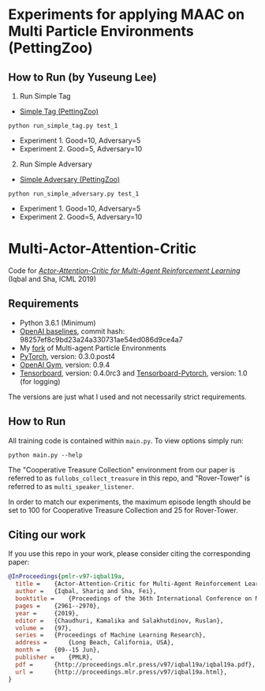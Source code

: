 # Experiments for applying MAAC on Multi Particle Environments (PettingZoo)

## How to Run (by Yuseung Lee)
1. Run Simple Tag 
* [Simple Tag (PettingZoo)](https://www.pettingzoo.ml/mpe/simple_tag)
```shell
python run_simple_tag.py test_1
```
* Experiment 1. Good=10, Adversary=5
* Experiment 2. Good=5, Adversary=10

2. Run Simple Adversary 
* [Simple Adversary (PettingZoo)](https://www.pettingzoo.ml/mpe/simple_adversary)
```shell
python run_simple_adversary.py test_1
```
* Experiment 1. Good=10, Adversary=5
* Experiment 2. Good=5, Adversary=10


# Multi-Actor-Attention-Critic
Code for [*Actor-Attention-Critic for Multi-Agent Reinforcement Learning*](https://arxiv.org/abs/1810.02912) (Iqbal and Sha, ICML 2019)

## Requirements
* Python 3.6.1 (Minimum)
* [OpenAI baselines](https://github.com/openai/baselines), commit hash: 98257ef8c9bd23a24a330731ae54ed086d9ce4a7
* My [fork](https://github.com/shariqiqbal2810/multiagent-particle-envs) of Multi-agent Particle Environments
* [PyTorch](http://pytorch.org/), version: 0.3.0.post4
* [OpenAI Gym](https://github.com/openai/gym), version: 0.9.4
* [Tensorboard](https://github.com/tensorflow/tensorboard), version: 0.4.0rc3 and [Tensorboard-Pytorch](https://github.com/lanpa/tensorboard-pytorch), version: 1.0 (for logging)

The versions are just what I used and not necessarily strict requirements.

## How to Run

All training code is contained within `main.py`. To view options simply run:

```shell
python main.py --help
```
The "Cooperative Treasure Collection" environment from our paper is referred to as `fullobs_collect_treasure` in this repo, and "Rover-Tower" is referred to as `multi_speaker_listener`.

In order to match our experiments, the maximum episode length should be set to 100 for Cooperative Treasure Collection and 25 for Rover-Tower.

## Citing our work

If you use this repo in your work, please consider citing the corresponding paper:

```bibtex
@InProceedings{pmlr-v97-iqbal19a,
  title =    {Actor-Attention-Critic for Multi-Agent Reinforcement Learning},
  author =   {Iqbal, Shariq and Sha, Fei},
  booktitle =    {Proceedings of the 36th International Conference on Machine Learning},
  pages =    {2961--2970},
  year =     {2019},
  editor =   {Chaudhuri, Kamalika and Salakhutdinov, Ruslan},
  volume =   {97},
  series =   {Proceedings of Machine Learning Research},
  address =      {Long Beach, California, USA},
  month =    {09--15 Jun},
  publisher =    {PMLR},
  pdf =      {http://proceedings.mlr.press/v97/iqbal19a/iqbal19a.pdf},
  url =      {http://proceedings.mlr.press/v97/iqbal19a.html},
}
```
